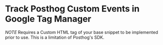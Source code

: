 # Track Posthog Custom Events in Google Tag Manager
_NOTE_ Requires a Custom HTML tag of your base snippet to be implemented prior to use. This is a limitation of Posthog's SDK.
